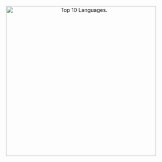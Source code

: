 <!--
<p align="center">
  <a href="https://github.com/anuraghazra/github-readme-stats">
  <img align="center" src="https://github-readme-stats.vercel.app/api?username=hadialqattan&count_private=true&show_icons=true&layout=compact&theme=react" /></a>
</p>
-->

<p align="center">
  <a href="https://github.com/anuraghazra/github-readme-stats"><img width="400" src="https://my-github-readme-stats-6fjp.vercel.app/api/top-langs/?username=hadialqattan&theme=react&layout=compact&langs_count=10&hide=html,css,scss" alt="Top 10 Languages."></a>
</p>

<!--
<p align="center">
  <a href="https://git.io/streak-stats"><img src="http://github-readme-streak-stats.herokuapp.com?user=hadialqattan&theme=react" alt="GitHub Streak"></a>
</p>
-->
